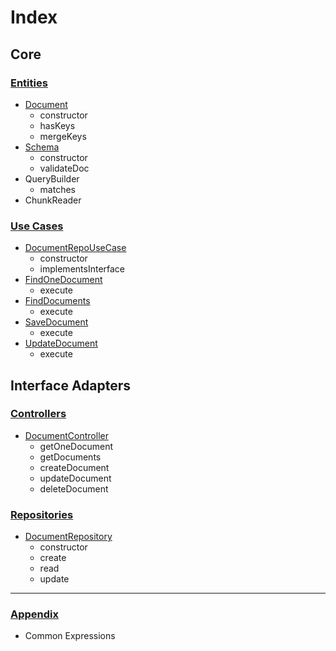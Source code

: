 # Index

## Core

### [Entities](./core/entities/entities.md)
* [Document](./core/entities/entities.md#class-document)
    * constructor
    * hasKeys
    * mergeKeys
* [Schema](./core/entities/entities.md#class-schema)
    * constructor
    * validateDoc
* QueryBuilder
    * matches
* ChunkReader

### [Use Cases](./core/use-cases/usecases.md)
* [DocumentRepoUseCase](./core/use-cases/usecases.md#class-documentrepousecase)
    * constructor
    * implementsInterface
* [FindOneDocument](./core/use-cases/usecases.md#class-findonedocument-extends-documentrepousecase)
    * execute
* [FindDocuments](./core/use-cases/usecases.md#class-finddocuments-extends-documentrepousecase)
    * execute
* [SaveDocument](./core/use-cases/usecases.md#class-savedocument-extends-documentrepousecase)
    * execute
* [UpdateDocument](./core/use-cases/usecases.md#class-updatedocument-extends-documentrepousecase)
    * execute

## Interface Adapters

### [Controllers](./adapters/controllers/controllers.md)
* [DocumentController](./adapters/controllers/controllers.md#documentcontroller)
    * getOneDocument
    * getDocuments
    * createDocument
    * updateDocument
    * deleteDocument

### [Repositories](./adapters/repositories/repositories.md)
* [DocumentRepository](./adapters/repositories/repositories.md#class-documentrepository)
    * constructor
    * create
    * read
    * update

----

### [Appendix](./appendix.md)
* Common Expressions
